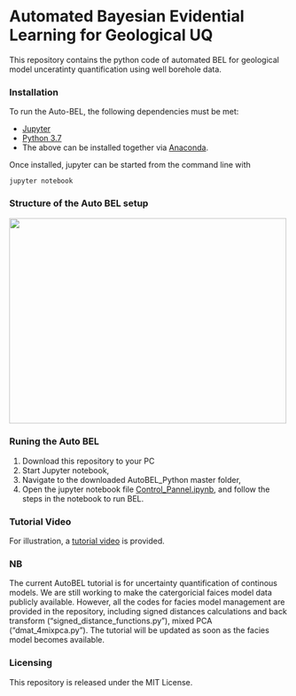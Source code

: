 # Automated Bayesian Evidential Learning for Geological UQ 

<p> This repository contains the python code of automated BEL for geological model unceratinty quantification using well borehole data.

### Installation

To run the Auto-BEL, the following dependencies must be met:
* [Jupyter](http://jupyter.org/) 
* [Python 3.7](https://www.python.org/) 
* The above can be installed together via [Anaconda](https://www.anaconda.com/).

Once installed, jupyter can be started from the command line with

	jupyter notebook
	
### Structure of the Auto BEL setup
<img src="source_code/img/dataset_struture.jpg" width="500" height="370">


### Runing the Auto BEL

1. Download this repository to your PC
2. Start Jupyter notebook,
3. Navigate to the downloaded AutoBEL_Python master folder, 
4. Open the jupyter notebook file [Control_Pannel.ipynb](https://github.com/sdyinzhen/AutoBEL_Python/blob/master/Control_Pannel.ipynb), and follow the steps in the notebook to run BEL. 

### Tutorial Video
For illustration, a [tutorial video](https://youtu.be/_jh6GbW15ck) is provided. 

### NB
The current AutoBEL tutorial is for uncertainty quantification of continous models. We are still working to make the catergoricial faices model data publicly available. However, all the codes for facies model management are provided in the repository, including signed distances calculations and back transform (“signed_distance_functions.py”), mixed PCA (“dmat_4mixpca.py”). The tutorial will be updated as soon as the facies model becomes available.

### Licensing
This repository is released under the MIT License.
